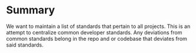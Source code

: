# Summary

We want to maintain a list of standards that pertain to all projects.  This is 
an attempt to centralize common developer standards.  Any deviations from 
common standards belong in the repo and or codebase that deviates from said 
standards.
